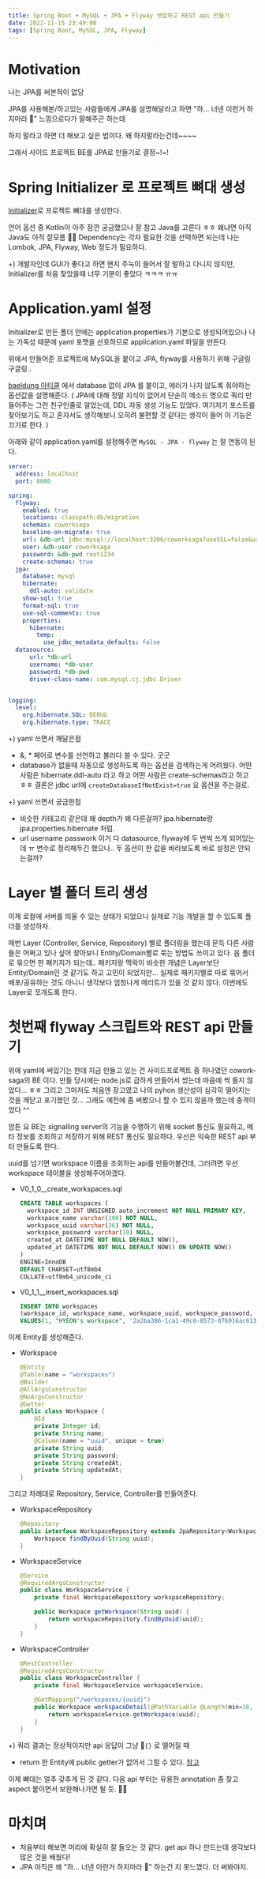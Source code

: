 ```yaml
---
title: Spring Boot + MySQL + JPA + Flyway 셋업하고 REST api 만들기
date: 2022-11-15 23:49:08
tags: [Spring Boot, MySQL, JPA, Flyway]
---
```


# Motivation

나는 JPA를 써본적이 없당

JPA를 사용해본/하고있는 사람들에게 JPA를 설명해달라고 하면 "하... 너넨 이런거 하지마라 🚬" 느낌으로다가 말해주곤 하는데

하지 말라고 하면 더 해보고 싶은 법이다. 왜 하지말라는건데~~~~

그래서 사이드 프로젝트 BE를 JPA로 만들기로 결정~!~!

# Spring Initializer 로 프로젝트 뼈대 생성

[Initializer](https://start.spring.io/)로 프로젝트 뼈대를 생성한다.

언어 옵션 중 Kotlin이 아주 잠깐 궁금했으나 잘 참고 Java를 고른다 ㅎㅎ 왜냐면 아직 Java도 아직 잘모름 🤦‍♀️
Dependency는 각자 필요한 것을 선택하면 되는데 나는 Lombok, JPA, Flyway, Web 정도가 필요하다.

+) 개발자인데 GUI가 좋다고 하면 왠지 주눅이 들어서 잘 말하고 다니지 않지만, Initializer를 처음 찾았을때 너무 기분이 좋았다 ㅋㅋㅋ ㅠㅠ

# Application.yaml 설정

Initializer로 만든 폴더 안에는 application.properties가 기본으로 생성되어있으나 나는 가독성 때문에 yaml 포맷을 선호하므로 application.yaml 파일을 만든다.

위에서 만들어준 프로젝트에 MySQL을 붙이고 JPA, flyway를 사용하기 위해 구글링 구글링..

[baeldung 아티클](https://www.baeldung.com/spring-data-jpa-run-app-without-db) 에서 database 없이 JPA 를 붙이고, 에러가 나지 않도록 줘야하는 옵션값을 설명해준다.
( JPA에 대해 정말 지식이 없어서 단순히 메소드 명으로 쿼리 만들어주는 그런 친구인줄로 알았는데, DDL 자동 생성 기능도 있었다.
여기저기 포스트를 찾아보기도 하고 혼자서도 생각해보니 오히려 불편할 것 같다는 생각이 들어 이 기능은 끄기로 한다. )

아래와 같이 application.yaml를 설정해주면 `MySQL - JPA - flyway` 는 잘 연동이 된다.

```yaml
server:
  address: localhost
  port: 8080

spring:
  flyway:
    enabled: true
    locations: classpath:db/migration
    schemas: coworksaga
    baseline-on-migrate: true
    url: &db-url jdbc:mysql://localhost:3306/coworksaga?useSSL=false&useUnicode=true&characterEncoding=UTF-8&serverTimezone=Asia/Seoul&createDatabaseIfNotExist=true&allowPublicKeyRetrieval=true
    user: &db-user coworksaga
    password: &db-pwd root1234
    create-schemas: true
  jpa:
    database: mysql
    hibernate:
      ddl-auto: validate
    show-sql: true
    format-sql: true
    use-sql-comments: true
    properties:
      hibernate:
        temp:
          use_jdbc_metadata_defaults: false
  datasource:
      url: *db-url
      username: *db-user
      password: *db-pwd
      driver-class-name: com.mysql.cj.jdbc.Driver


logging:
  level:
    org.hibernate.SQL: DEBUG
    org.hibernate.type: TRACE
```

+) yaml 쓰면서 깨달은점

- &, * 페어로 변수를 선언하고 불러다 쓸 수 있다. 굿굿
- database가 없을때 자동으로 생성하도록 하는 옵션을 검색하는게 어려웠다. 어떤사람은 hibernate.ddl-auto 라고 하고 어떤 사람은 create-schemas라고 하고 ㅎㅎ 결론은 jdbc url에 `createDatabaseIfNotExist=true` 요 옵션을 주는걸로.

+) yaml 쓰면서 궁금한점

- 비슷한 카테고리 같은데 왜 depth가 왜 다른걸까? jpa.hibernate랑 jpa.properties.hibernate 처럼.
- url username passwork 이거 다 datasource, flyway에 두 번씩 쓰게 되어있는데 ㅠ 변수로 정리해두긴 했으나.. 두 옵션이 한 값을 바라보도록 바로 설정은 안되는걸까?



# Layer 별 폴더 트리 생성

이제 로컬에 서버를 띄울 수 있는 상태가 되었으니 실제로 기능 개발을 할 수 있도록 폴더를 생성하자.

매번 Layer (Controller, Service, Repository) 별로 폴더링을 했는데 문득 다른 사람들은 어쩌고 있나 싶어 찾아보니 Entity/Domain별로 묶는 방법도 쓰이고 있다. 음 폴더로 묶으면 한 패키지가 되는데.. 패키지랑 맥락이 비슷한 개념은 Layer보단 Entity/Domain인 것 같기도 하고 고민이 되었지만... 실제로 패키지별로 따로 묶어서 배포/공유하는 것도 아니니 생각보다 엄청나게 메리트가 있을 것 같지 않다. 이번에도 Layer로 쪼개도록 한다.



# 첫번째 flyway 스크립트와 REST api 만들기

위에 yaml에 써있기는 한데 지금 만들고 있는 건 사이드프로젝트 중 하나였던 cowork-saga의 BE 이다. 만들 당시에는 node.js로 급하게 만들어서 썼는데 마음에 썩 들지 않았다... ㅎㅎ 그리고 그마저도 처음엔 장고였고 나의 pyhon 생산성이 심각히 떨어지는 것을 깨닫고 포기했던 것...  그래도 예전에 좀 써봤으니 할 수 있지 않을까 했는데 충격이었다 ^^

암튼 요 BE는 signalling server의 기능을 수행하기 위해 socket 통신도 필요하고, 메타 정보를 조회하고 저장하기 위해 REST 통신도 필요하다. 우선은 익숙한 REST api 부터 만들도록 한다.

uuid를 넘기면 workspace 이름을 조회하는 api를 만들어볼건데, 그러려면 우선 workspace 테이블을 생성해주어야겠다.

- V0_1_0__create_workspaces.sql

  ```sql
  CREATE TABLE workspaces (
  	workspace_id INT UNSIGNED auto_increment NOT NULL PRIMARY KEY,
  	workspace_name varchar(100) NOT NULL,
  	workspace_uuid varchar(36) NOT NULL,
  	workspace_password varchar(10) NULL,
  	created_at DATETIME NOT NULL DEFAULT NOW(),
  	updated_at DATETIME NOT NULL DEFAULT NOW() ON UPDATE NOW()
  )
  ENGINE=InnoDB
  DEFAULT CHARSET=utf8mb4
  COLLATE=utf8mb4_unicode_ci
  ```

- V0_1_1__insert_workspaces.sql

  ```sql
  INSERT INTO workspaces
  (workspace_id, workspace_name, workspace_uuid, workspace_password, created_at, updated_at)
  VALUES(1, "HYEON's workspace", '2a2ba386-1ca1-49c6-8573-076916ac6139', 'Password', now(), now());
  ```



이제 Entity를 생성해준다.

- Workspace

  ```java
  @Entity
  @Table(name = "workspaces")
  @Builder
  @AllArgsConstructor
  @NoArgsConstructor
  @Getter
  public class Workspace {
      @Id
      private Integer id;
      private String name;
      @Column(name = "uuid", unique = true)
      private String uuid;
      private String password;
      private String createdAt;
      private String updatedAt;
  }
  ```

그리고 차례대로 Repository, Service, Controller를 만들어준다.

- WorkspaceRepository

  ```java
  @Repository
  public interface WorkspaceRepository extends JpaRepository<Workspace, Integer> {
      Workspace findByUuid(String uuid);
  }
  ```

- WorkspaceService

  ```java
  @Service
  @RequiredArgsConstructor
  public class WorkspaceService {
      private final WorkspaceRepository workspaceRepository;
  
      public Workspace getWorkspace(String uuid) {
          return workspaceRepository.findByUuid(uuid);
      }
  }
  ```

- WorkspaceController

  ```java
  @RestController
  @RequiredArgsConstructor
  public class WorkspaceController {
      private final WorkspaceService workspaceService;
  
      @GetMapping("/workspaces/{uuid}")
      public Workspace workspaceDetail(@PathVariable @Length(min=16, max=16) String uuid) {
          return workspaceService.getWorkspace(uuid);
      }
  }
  ```



+) 쿼리 결과는 정상적이지만 api 응답이 그냥  `{}` 로 떨어질 때

- return 한 Entity에 public getter가 없어서 그럴 수 있다. [참고](https://stackoverflow.com/questions/49117622/spring-rest-controller-returns-empty-json-iterable-data-structure-why)

이제 뼈대는 얼추 갖추게 된 것 같다. 다음 api 부터는 유용한 annotation 좀 찾고 aspect 붙이면서 보완해나가면 될 듯. 👩‍💻

# 마치며

- 처음부터 해보면 머리에 확실히 잘 들오는 것 같다. get api 하나 만드는데 생각보다 많은 것을 배웠다!
- JPA 아직은 왜 "하... 너넨 이런거 하지마라 🚬" 하는건 지 못느꼈다. 더 써봐야지.








